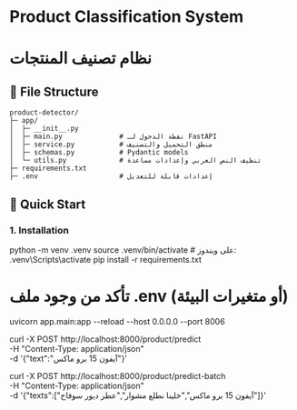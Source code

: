

# Product Classification System
# نظام تصنيف المنتجات


## 📁 File Structure

```
product-detector/
├─ app/
│  ├─ __init__.py
│  ├─ main.py              # نقطة الدخول لـ FastAPI
│  ├─ service.py           # منطق التحميل والتصنيف
│  ├─ schemas.py           # Pydantic models
│  └─ utils.py             # تنظيف النص العربي وإعدادات مساعدة
├─ requirements.txt
├─ .env                    # إعدادات قابلة للتعديل
```

## 🚀 Quick Start

### 1. Installation

python -m venv .venv
source .venv/bin/activate  # على ويندوز: .venv\Scripts\activate
pip install -r requirements.txt

# تأكد من وجود ملف .env (أو متغيرات البيئة)
uvicorn app.main:app --reload --host 0.0.0.0 --port 8006


curl -X POST http://localhost:8000/product/predict \
  -H "Content-Type: application/json" \
  -d '{"text":"آيفون 15 برو ماكس"}'

curl -X POST http://localhost:8000/product/predict-batch \
  -H "Content-Type: application/json" \
  -d '{"texts":["آيفون 15 برو ماكس","خلينا نطلع مشوار","عطر ديور سوفاج"]}'
